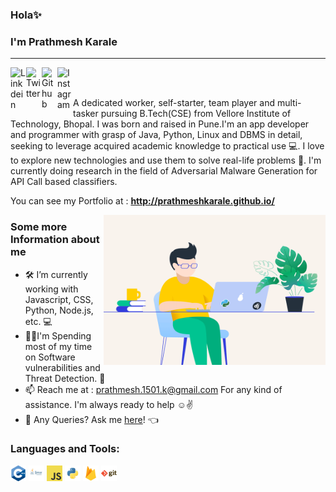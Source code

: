 ### Hola✨ &nbsp;&nbsp;&nbsp;&nbsp;&nbsp;&nbsp;&nbsp;&nbsp;&nbsp;&nbsp;
### I'm Prathmesh Karale &nbsp;&nbsp;&nbsp;&nbsp;&nbsp;&nbsp;&nbsp;&nbsp;&nbsp;&nbsp;


---

<a href="https://www.https://www.linkedin.com/in/prathmesh-karale-14ba21191/">
  <img align="left" alt="Linkdein" width="25px" src="https://cdn.jsdelivr.net/npm/simple-icons@v3/icons/linkedin.svg" />
</a>

<a href="https://https://twitter.com/KaralePrathmesh">
  <img align="left" alt="Twitter" width="25px" src="https://cdn.jsdelivr.net/npm/simple-icons@v3/icons/twitter.svg" />
</a>

<a href="https://">
  <img align="left" alt="Github" width="25px" src="https://cdn.jsdelivr.net/npm/simple-icons@v3/icons/github.svg" />
</a>

<a href="https://www.instagram.com/prath_meshkarale/">
  <img align="left" alt="Instagram" width="25px" src="https://cdn.jsdelivr.net/npm/simple-icons@v3/icons/instagram.svg" />
</a>

<br/>
<br/>

A dedicated worker, self-starter, team player and multi-tasker pursuing B.Tech(CSE) from Vellore Institute of Technology, Bhopal. I was born and raised in Pune.I'm an app developer and programmer with grasp of Java, Python, Linux and DBMS in detail, seeking to leverage acquired academic knowledge to practical use 💻. I love to explore new technologies and use them to solve real-life problems 🤖. I'm currently doing research in the field of Adversarial Malware Generation for API Call based classifiers.

 You can see my Portfolio at : **http://prathmeshkarale.github.io/** <br/>

 <img align="right" height="240" width="355" alt="gif" src="https://raw.githubusercontent.com/onkar-shaligram/onkar-shaligram/master/prog.gif" /> 

### Some more Information about me

- 🛠 I’m currently working with Javascript, CSS, Python, Node.js, etc. 💻
- 👨🏻‍I'm Spending most of my time on Software vulnerabilities and Threat Detection. 🤙
- 📫 Reach me at : prathmesh.1501.k@gmail.com For any kind of assistance. I'm always ready to help ☺✌
- 💬 Any Queries? Ask me [here](https://www.linkedin.com/in/prathmesh-karale-14ba21191/)! 👈

### Languages and Tools:

<code><img height="25" src="https://raw.githubusercontent.com/github/explore/80688e429a7d4ef2fca1e82350fe8e3517d3494d/topics/cpp/cpp.png"></code>
<code><img height="25" src="https://raw.githubusercontent.com/github/explore/80688e429a7d4ef2fca1e82350fe8e3517d3494d/topics/java/java.png"></code>
<code><img height="25" src="https://raw.githubusercontent.com/github/explore/80688e429a7d4ef2fca1e82350fe8e3517d3494d/topics/javascript/javascript.png"></code>
<code><img height="25" src="https://raw.githubusercontent.com/github/explore/80688e429a7d4ef2fca1e82350fe8e3517d3494d/topics/python/python.png"></code>
<code><img height="25" src="https://raw.githubusercontent.com/github/explore/80688e429a7d4ef2fca1e82350fe8e3517d3494d/topics/firebase/firebase.png"></code>
<code><img height="25" src="https://raw.githubusercontent.com/github/explore/80688e429a7d4ef2fca1e82350fe8e3517d3494d/topics/git/git.png"></code>

